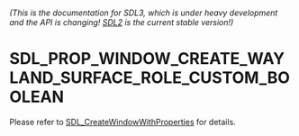 ###### (This is the documentation for SDL3, which is under heavy development and the API is changing! [SDL2](https://wiki.libsdl.org/SDL2/) is the current stable version!)
# SDL_PROP_WINDOW_CREATE_WAYLAND_SURFACE_ROLE_CUSTOM_BOOLEAN

Please refer to [SDL_CreateWindowWithProperties](SDL_CreateWindowWithProperties) for details.

